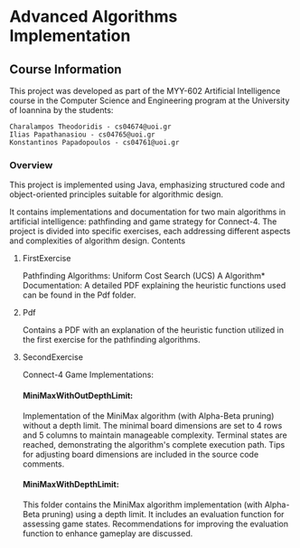 # Advanced Algorithms Implementation 

<h2> Course Information </h2>

This project was developed as part of the MYY-602 Artificial Intelligence course in the Computer Science and Engineering program at the University of Ioannina by the students:

    Charalampos Theodoridis - cs04674@uoi.gr
    Ilias Papathanasiou - cs04765@uoi.gr
    Konstantinos Papadopoulos - cs04761@uoi.gr

<h3> Overview </h3>

This project is implemented using Java, emphasizing structured code and object-oriented principles suitable for algorithmic design.

It contains implementations and documentation for two main algorithms in artificial intelligence: pathfinding and game strategy for Connect-4. The project is divided into specific exercises, each addressing different aspects and complexities of algorithm design.
Contents
1. FirstExercise

    Pathfinding Algorithms:
        Uniform Cost Search (UCS)
        A Algorithm*
    Documentation:
        A detailed PDF explaining the heuristic functions used can be found in the Pdf folder.

2. Pdf

    Contains a PDF with an explanation of the heuristic function utilized in the first exercise for the pathfinding algorithms.

3. SecondExercise

    Connect-4 Game Implementations:
      <h4>  MiniMaxWithOutDepthLimit: </h4> 
            Implementation of the MiniMax algorithm (with Alpha-Beta pruning) without a depth limit. The minimal board dimensions are set to 4 rows and 5 columns to maintain manageable complexity. Terminal states are reached, demonstrating the algorithm's complete execution path. Tips for adjusting board dimensions are included in the source code comments.
      <h4>   MiniMaxWithDepthLimit: </h4> 
            This folder contains the MiniMax algorithm implementation (with Alpha-Beta pruning) using a depth limit. It includes an evaluation function for assessing game states. Recommendations for improving the evaluation function to enhance gameplay are discussed.
